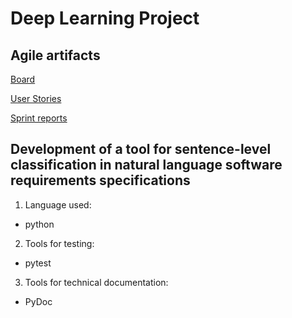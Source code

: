 # Deep Learning Project

## Agile artifacts

[Board](https://github.com/StepanU/deep_learning_project/projects/1)

[User Stories](https://github.com/StepanU/deep_learning_project/issues)

[Sprint reports](https://drive.google.com/drive/folders/1uWPXtNLrJg45RR8LKI2ix-UPr1Nb8qWO?usp=sharing)

## Development of a tool for sentence-level classification in natural language software requirements specifications

1. Language used: 
* python
2. Tools for testing:
* pytest
3. Tools for technical documentation:
* PyDoc
